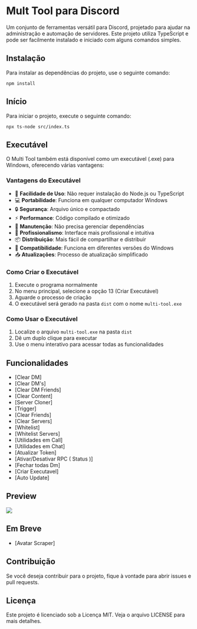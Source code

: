 # Mult Tool para Discord

Um conjunto de ferramentas versátil para Discord, projetado para ajudar na administração e automação de servidores. Este projeto utiliza TypeScript e pode ser facilmente instalado e iniciado com alguns comandos simples.

## Instalação

Para instalar as dependências do projeto, use o seguinte comando:

```npm install```

## Início

Para iniciar o projeto, execute o seguinte comando:

```npx ts-node src/index.ts```

## Executável

O Multi Tool também está disponível como um executável (.exe) para Windows, oferecendo várias vantagens:

### Vantagens do Executável
- 🚀 **Facilidade de Uso**: Não requer instalação do Node.js ou TypeScript
- 💻 **Portabilidade**: Funciona em qualquer computador Windows
- 🔒 **Segurança**: Arquivo único e compactado
- ⚡ **Performance**: Código compilado e otimizado
- 🔧 **Manutenção**: Não precisa gerenciar dependências
- 👥 **Profissionalismo**: Interface mais profissional e intuitiva
- 📦 **Distribuição**: Mais fácil de compartilhar e distribuir
- 🔄 **Compatibilidade**: Funciona em diferentes versões do Windows
- 📥 **Atualizações**: Processo de atualização simplificado

### Como Criar o Executável
1. Execute o programa normalmente
2. No menu principal, selecione a opção 13 (Criar Executável)
3. Aguarde o processo de criação
4. O executável será gerado na pasta `dist` com o nome `multi-tool.exe`

### Como Usar o Executável
1. Localize o arquivo `multi-tool.exe` na pasta `dist`
2. Dê um duplo clique para executar
3. Use o menu interativo para acessar todas as funcionalidades

## Funcionalidades

- [Clear DM]
- [Clear DM's]
- [Clear DM Friends]
- [Clear Content]
- [Server Cloner]
- [Trigger]
- [Clear Friends]
- [Clear Servers]
- [Whitelist]
- [Whitelist Servers]
- [Utilidades em Call]
- [Utilidades em Chat]
- [Atualizar Token]
- [Ativar/Desativar RPC ( Status )]
- [Fechar todas Dm]
- [Criar Executavel]
- [Auto Update]

## Preview
<img src="https://github.com/user-attachments/assets/044b6ad6-3cda-4e14-b36b-199990b52a4b">

## Em Breve
- [Avatar Scraper]

## Contribuição

Se você deseja contribuir para o projeto, fique à vontade para abrir issues e pull requests. 

## Licença

Este projeto é licenciado sob a Licença MIT. Veja o arquivo LICENSE para mais detalhes. 

